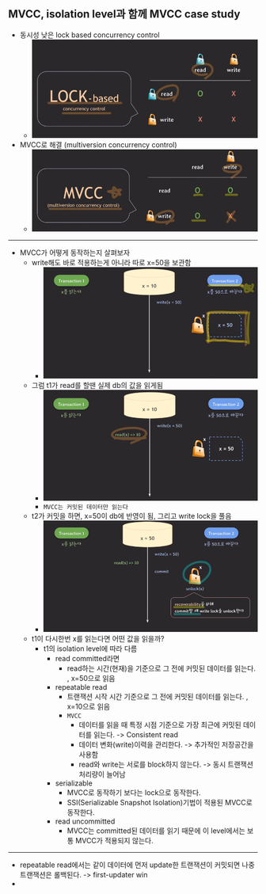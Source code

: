 ## MVCC, isolation level과 함께 MVCC case study
- 동시성 낮은 lock based concurrency control
  - ![img_72.png](images/img_72.png)
- MVCC로 해결 (multiversion concurrency control)
  - ![img_73.png](images/img_73.png)

---
- MVCC가 어떻게 동작하는지 살펴보자
  - write해도 바로 적용하는게 아니라 따로 x=50을 보관함
    - ![img_74.png](images/img_74.png)
  - 그럼 t1가 read를 할땐 실제 db의 값을 읽게됨
    - ![img_75.png](images/img_75.png)
    - `MVCC는 커밋된 데이터만 읽는다`
  - t2가 커밋을 하면, x=50이 db에 반영이 됨, 그리고 write lock을 풀음
    - ![img_77.png](images/img_77.png)
  - t1이 다시한번 x를 읽는다면 어떤 값을 읽을까?
    - t1의 isolation level에 따라 다름
      - read committed라면
        - read하는 시간(현재)을 기준으로 그 전에 커밋된 데이터를 읽는다. , x=50으로 읽음
      - repeatable read
        - 트랜잭션 시작 시간 기준으로 그 전에 커밋된 데이터를 읽는다. , x=10으로 읽음
        - `MVCC`
          - 데이터를 읽을 때 특정 시점 기준으로 가장 최근에 커밋된 데이터를 읽는다. -> Consistent read
          - 데이터 변화(write)이력을 관리한다. -> 추가적인 저장공간을 사용함
          - read와 write는 서로를 block하지 않는다. -> 동시 트랜잭션 처리량이 늘어남
      - serializable
        - MVCC로 동작하기 보다는 lock으로 동작한다.
        - SSI(Serializable Snapshot Isolation)기법이 적용된 MVCC로 동작한다.
      - read uncommitted
        - MVCC는 committed된 데이터를 읽기 때문에 이 level에서는 보통 MVCC가 적용되지 않는다.

---
- repeatable read에서는 같이 데이터에 먼저 update한 트랜잭션이 커밋되면 나중 트랜잭션은 롤백된다. -> first-updater win
- 
